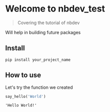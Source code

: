 # Welcome to nbdev_test
> Covering the tutorial of nbdev


Will help in building future packages

## Install

`pip install your_project_name`

## How to use

Let's try the function we created

```python
say_hello('World')
```




    'Hello World!'


